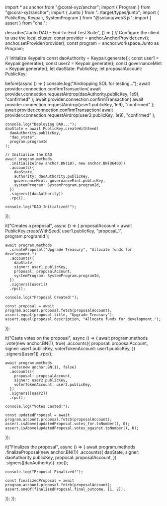 import * as anchor from "@coral-xyz/anchor";
import { Program } from "@coral-xyz/anchor";
import { Junto } from "../target/types/junto";
import { PublicKey, Keypair, SystemProgram } from "@solana/web3.js";
import { assert } from "chai";

describe("Junto DAO - End-to-End Test Suite", () => {
  // Configure the client to use the local cluster.
  const provider = anchor.AnchorProvider.env();
  anchor.setProvider(provider);
  const program = anchor.workspace.Junto as Program<Junto>;

  // Initialize Keypairs
  const daoAuthority = Keypair.generate();
  const user1 = Keypair.generate();
  const user2 = Keypair.generate();
  const governanceMint = Keypair.generate();
  let daoState: PublicKey;
  let proposalAccount: PublicKey;

  before(async () => {
    console.log("Airdropping SOL for testing...");
    await provider.connection.confirmTransaction(
      await provider.connection.requestAirdrop(daoAuthority.publicKey, 1e9),
      "confirmed"
    );
    await provider.connection.confirmTransaction(
      await provider.connection.requestAirdrop(user1.publicKey, 1e9),
      "confirmed"
    );
    await provider.connection.confirmTransaction(
      await provider.connection.requestAirdrop(user2.publicKey, 1e9),
      "confirmed"
    );

    console.log("Deploying DAO...");
    daoState = await PublicKey.createWithSeed(
      daoAuthority.publicKey,
      "dao_state",
      program.programId
    );

    // Initialize the DAO
    await program.methods
      .initialize(new anchor.BN(10), new anchor.BN(86400))
      .accounts({
        daoState,
        authority: daoAuthority.publicKey,
        governanceMint: governanceMint.publicKey,
        systemProgram: SystemProgram.programId,
      })
      .signers([daoAuthority])
      .rpc();

    console.log("DAO Initialized!");
  });

  it("Creates a proposal", async () => {
    proposalAccount = await PublicKey.createWithSeed(
      user1.publicKey,
      "proposal_1",
      program.programId
    );

    await program.methods
      .createProposal("Upgrade Treasury", "Allocate funds for development.")
      .accounts({
        daoState,
        signer: user1.publicKey,
        proposal: proposalAccount,
        systemProgram: SystemProgram.programId,
      })
      .signers([user1])
      .rpc();

    console.log("Proposal Created!");

    const proposal = await program.account.proposal.fetch(proposalAccount);
    assert.equal(proposal.title, "Upgrade Treasury");
    assert.equal(proposal.description, "Allocate funds for development.");
  });

  it("Casts votes on the proposal", async () => {
    await program.methods
      .vote(new anchor.BN(1), true)
      .accounts({
        proposal: proposalAccount,
        signer: user1.publicKey,
        voterTokenAccount: user1.publicKey,
      })
      .signers([user1])
      .rpc();

    await program.methods
      .vote(new anchor.BN(1), false)
      .accounts({
        proposal: proposalAccount,
        signer: user2.publicKey,
        voterTokenAccount: user2.publicKey,
      })
      .signers([user2])
      .rpc();

    console.log("Votes Casted!");

    const updatedProposal = await program.account.proposal.fetch(proposalAccount);
    assert.isAbove(updatedProposal.votes_for.toNumber(), 0);
    assert.isAbove(updatedProposal.votes_against.toNumber(), 0);
  });

  it("Finalizes the proposal", async () => {
    await program.methods
      .finalizeProposal(new anchor.BN(1))
      .accounts({
        daoState,
        signer: daoAuthority.publicKey,
        proposal: proposalAccount,
      })
      .signers([daoAuthority])
      .rpc();

    console.log("Proposal Finalized!");

    const finalizedProposal = await program.account.proposal.fetch(proposalAccount);
    assert.oneOf(finalizedProposal.final_outcome, [1, 2]);
  });
});

